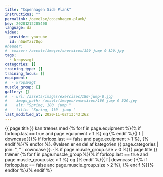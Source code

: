 ```yaml
---
title: "Copenhagen Side Plank"
instructions: ""
permalink: /oevelse/copenhagen-plank/
key: 20201212205400
language: da
video:
  provider: youtube
  id: n5WeYzi7Dqo
#header:
#  teaser: /assets/images/exercises/180-jump-0-320.jpg
tags:
  - kropsvægt
categories: []
training_type: []
training_focus: []
equipment:
#  - kropsvægt
muscle_group: []
gallery: []
#  - url: /assets/images/exercises/180-jump-0.jpg
#    image_path: /assets/images/exercises/180-jump-0-320.jpg
#    alt: "Spring, 180  jump "
#    title: "Spring, 180  jump "
last_modified_at: 2020-11-02T13:43:26Z
---
```


{{ page.title }} kan trænes med {% for f in page.equipment %}{% if forloop.last == true and page.equipment > 1 %} og {% endif %}{{ f | downcase  }}{% if forloop.last == false and page.equipment > 1 %}, {% endif %}{% endfor %}. Øvelsen er en del af kategorien {{ page.categories | join: ", " | downcase }}. {% if page.muscle_group.size > 0 %}{{ page.title }} træner {% for f in page.muscle_group %}{% if forloop.last == true and page.muscle_group.size > 1 %} og {% endif %}{{ f | downcase }}{% if forloop.last == false and page.muscle_group.size > 2 %}, {% endif %}{% endfor %}.{% endif %}
